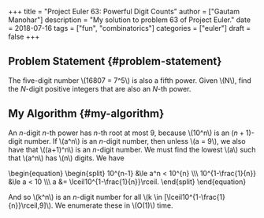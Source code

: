 +++
title = "Project Euler 63: Powerful Digit Counts"
author = ["Gautam Manohar"]
description = "My solution to problem 63 of Project Euler."
date = 2018-07-16
tags = ["fun", "combinatorics"]
categories = ["euler"]
draft = false
+++

## Problem Statement {#problem-statement}

The five-digit number \\(16807 = 7^5\\) is also a fifth power. Given \\(N\\), find the
$N$-digit positive integers that are also an $N$-th power.


## My Algorithm {#my-algorithm}

An $n$-digit $n$-th power has $n$-th root at most 9, because \\(10^n\\) is an
$(n+1)$-digit number. If \\(a^n\\) is an $n$-digit number, then unless \\(a = 9\\), we
also have that \\((a+1)^n\\) is an $n$-digit number. We must find the lowest \\(a\\)
such that \\(a^n\\) has \\(n\\) digits. We have

\begin{equation}
\begin{split}
10^{n-1} &\le a^n < 10^{n} \\\\\\
10^{1-\frac{1}{n}} &\le a < 10 \\\\\\
a &= \lceil10^{1-\frac{1}{n}}\rceil.
\end{split}
\end{equation}

And so \\(k^n\\) is an $n$-digit number for all \\(k \in
[\lceil10^{1-\frac{1}{n}}\rceil,9]\\). We enumerate these in \\(O(1)\\) time.